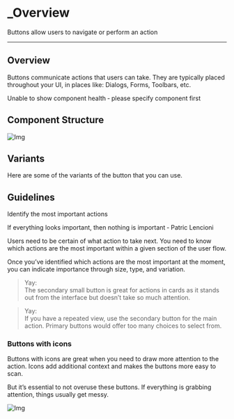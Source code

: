 
# _Overview

Buttons allow users to navigate or perform an action

---

## Overview

Buttons communicate actions that users can take. They are typically placed throughout your UI, in places like: Dialogs, Forms, Toolbars, etc.

Unable to show component health &hyphen; please specify component first

## Component Structure

![Img](https://studio-assets.supernova.io/design-systems/19054/8195737f-eae4-4f9c-905b-b218d188bc1c.png)

## Variants

Here are some of the variants of the button that you can use.

## Guidelines

Identify the most important actions

If everything looks important, then nothing is important &hyphen; Patric Lencioni

Users need to be certain of what action to take next. You need to know which actions are the most important within a given section of the user flow.

Once you’ve identified which actions are the most important at the moment, you can indicate importance through size, type, and variation.

> Yay:  
> The secondary small button is great for actions in cards as it stands out from the interface but doesn’t take so much attention.

> Yay:  
> If you have a repeated view, use the secondary button for the main action. Primary buttons would offer too many choices to select from.

### Buttons with icons

Buttons with icons are great when you need to draw more attention to the action. Icons add additional context and makes the buttons more easy to scan.

But it’s essential to not overuse these buttons. If everything is grabbing attention, things usually get messy.

![Img](https://studio-assets.supernova.io/design-systems/19054/43542ba2-e20b-4897-9e27-89abfe542d97.gif)